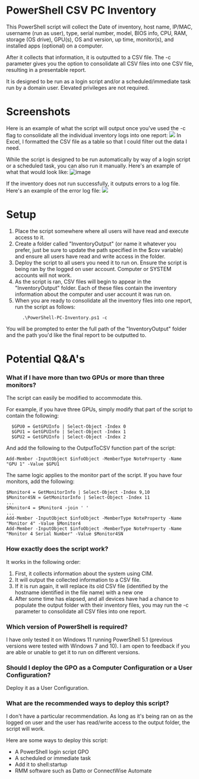 # PowerShell CSV PC Inventory
This PowerShell script will collect the Date of inventory, host name, IP/MAC, username (run as user), type, serial number, model, BIOS info, CPU, RAM, storage (OS drive), GPU(s), OS and version, up time, monitor(s), and installed apps (optional) on a computer. 

After it collects that information, it is outputted to a CSV file. The -c parameter gives you the option to consolidate all CSV files into one CSV file, resulting in a presentable report.

It is designed to be run as a login script and/or a scheduled/immediate task run by a domain user. Elevated privileges are not required.

#  Screenshots
Here is an example of what the script will output once you've used the -c flag to consolidate all the individual inventory logs into one report:
![](https://raw.githubusercontent.com/sbirdsill/PowerShell-PC-Inventory/master/Images/Sample.png)
In Excel, I formatted the CSV file as a table so that I could filter out the data I need.

While the script is designed to be run automatically by way of a login script or a scheduled task, you can also run it manually. Here's an example of what that would look like:
![image](https://github.com/user-attachments/assets/9745edbf-d664-44a1-b58c-d3b4a3434514)

If the inventory does not run successfully, it outputs errors to a log file. Here's an example of the error log file:
![](https://raw.githubusercontent.com/sbirdsill/PowerShell-PC-Inventory/master/Images/ErrorLog.png)

# Setup

1. Place the script somewhere where all users will have read and execute access to it.
2. Create a folder called "InventoryOutput" (or name it whatever you prefer, just be sure to update the path specified in the $csv variable) and ensure all users have read and write access in the folder.
3. Deploy the script to all users you need it to run on. Ensure the script is being ran by the logged on user account. Computer or SYSTEM accounts will not work.
4. As the script is ran, CSV files will begin to appear in the "InventoryOutput" folder. Each of these files contain the inventory information about the computer and user account it was run on.
5. When you are ready to consolidate all the inventory files into one report, run the script as follows:
```
      .\PowerShell-PC-Inventory.ps1 -c
```
You will be prompted to enter the full path of the "InventoryOutput" folder and the path you'd like the final report to be outputted to. 

# Potential Q&A's
### What if I have more than two GPUs or more than three monitors?
The script can easily be modified to accommodate this.

For example, if you have three GPUs, simply modify that part of the script to contain the following:

      $GPU0 = GetGPUInfo | Select-Object -Index 0
      $GPU1 = GetGPUInfo | Select-Object -Index 1
      $GPU2 = GetGPUInfo | Select-Object -Index 2

And add the following to the OutputToCSV function part of the script:

    Add-Member -InputObject $infoObject -MemberType NoteProperty -Name "GPU 1" -Value $GPU1

The same logic applies to the monitor part of the script. If you have four monitors, add the following:

    $Monitor4 = GetMonitorInfo | Select-Object -Index 9,10
    $Monitor4SN = GetMonitorInfo | Select-Object -Index 11
    ...
    $Monitor4 = $Monitor4 -join ' '
    ...
	Add-Member -InputObject $infoObject -MemberType NoteProperty -Name "Monitor 4" -Value $Monitor4
    Add-Member -InputObject $infoObject -MemberType NoteProperty -Name "Monitor 4 Serial Number" -Value $Monitor4SN

### How exactly does the script work?
It works in the following order:
1. First, it collects information about the system using CIM.
2. It will output the collected information to a CSV file.
3. If it is run again, it will replace its old CSV file (identified by the hostname identified in the file name) with a new one
4. After some time has elapsed, and all devices have had a chance to populate the output folder with their inventory files, you may run the -c parameter to consolidate all CSV files into one report.

### Which version of PowerShell is required?
I have only tested it on Windows 11 running PowerShell 5.1 (previous versions were tested with Windows 7 and 10). I am open to feedback if you are able or unable to get it to run on different versions.

### Should I deploy the GPO as a Computer Configuration or a User Configuration?
Deploy it as a User Configuration.

### What are the recommended ways to deploy this script?

I don't have a particular recommendation. As long as it's being ran on as the logged on user and the user has read/write access to the output folder, the script will work. 

Here are some ways to deploy this script:
* A PowerShell login script GPO
* A scheduled or immediate task
* Add it to shell:startup
* RMM software such as Datto or ConnectWise Automate
